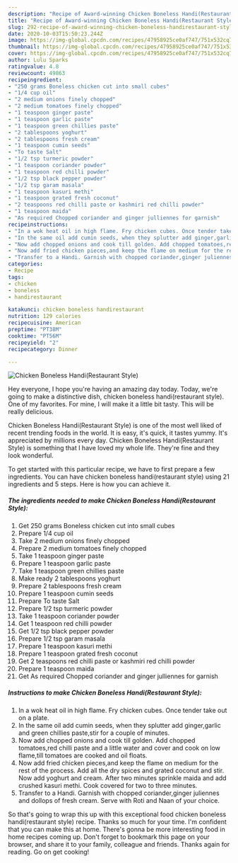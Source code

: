 ```yaml
---
description: "Recipe of Award-winning Chicken Boneless Handi(Restaurant Style)"
title: "Recipe of Award-winning Chicken Boneless Handi(Restaurant Style)"
slug: 292-recipe-of-award-winning-chicken-boneless-handirestaurant-style
date: 2020-10-03T15:50:23.244Z
image: https://img-global.cpcdn.com/recipes/47958925ce0af747/751x532cq70/chicken-boneless-handirestaurant-style-recipe-main-photo.jpg
thumbnail: https://img-global.cpcdn.com/recipes/47958925ce0af747/751x532cq70/chicken-boneless-handirestaurant-style-recipe-main-photo.jpg
cover: https://img-global.cpcdn.com/recipes/47958925ce0af747/751x532cq70/chicken-boneless-handirestaurant-style-recipe-main-photo.jpg
author: Lulu Sparks
ratingvalue: 4.8
reviewcount: 49863
recipeingredient:
- "250 grams Boneless chicken cut into small cubes"
- "1/4 cup oil"
- "2 medium onions finely chopped"
- "2 medium tomatoes finely chopped"
- "1 teaspoon ginger paste"
- "1 teaspoon garlic paste"
- "1 teaspoon green chillies paste"
- "2 tablespoons yoghurt"
- "2 tablespoons fresh cream"
- "1 teaspoon cumin seeds"
- "To taste Salt"
- "1/2 tsp turmeric powder"
- "1 teaspoon coriander powder"
- "1 teaspoon red chilli powder"
- "1/2 tsp black pepper powder"
- "1/2 tsp garam masala"
- "1 teaspoon kasuri methi"
- "1 teaspoon grated fresh coconut"
- "2 teaspoons red chilli paste or kashmiri red chilli powder"
- "1 teaspoon maida"
- "As required Chopped coriander and ginger julliennes for garnish"
recipeinstructions:
- "In a wok heat oil in high flame. Fry chicken cubes. Once tender take out on a plate."
- "In the same oil add cumin seeds, when they splutter add ginger,garlic and green chillies paste,stir for a couple of minutes."
- "Now add chopped onions and cook till golden. Add chopped tomatoes,red chilli paste and a little water and cover and cook on low flame,till tomatoes are cooked and oil floats."
- "Now add fried chicken pieces,and keep the flame on medium for the rest of the process. Add all the dry spices and grated coconut and stir. Now add yoghurt and cream. After two minutes sprinkle maida and add crushed kasuri methi. Cook covered for two to three minutes."
- "Transfer to a Handi. Garnish with chopped coriander,ginger juliennes and dollops of fresh cream. Serve with Roti and Naan of your choice."
categories:
- Recipe
tags:
- chicken
- boneless
- handirestaurant

katakunci: chicken boneless handirestaurant 
nutrition: 129 calories
recipecuisine: American
preptime: "PT38M"
cooktime: "PT56M"
recipeyield: "2"
recipecategory: Dinner

---
```



![Chicken Boneless Handi(Restaurant Style)](https://img-global.cpcdn.com/recipes/47958925ce0af747/751x532cq70/chicken-boneless-handirestaurant-style-recipe-main-photo.jpg)

Hey everyone, I hope you're having an amazing day today. Today, we're going to make a distinctive dish, chicken boneless handi(restaurant style). One of my favorites. For mine, I will make it a little bit tasty. This will be really delicious.



Chicken Boneless Handi(Restaurant Style) is one of the most well liked of recent trending foods in the world. It is easy, it's quick, it tastes yummy. It's appreciated by millions every day. Chicken Boneless Handi(Restaurant Style) is something that I have loved my whole life. They're fine and they look wonderful.


To get started with this particular recipe, we have to first prepare a few ingredients. You can have chicken boneless handi(restaurant style) using 21 ingredients and 5 steps. Here is how you can achieve it.

<!--inarticleads1-->

##### The ingredients needed to make Chicken Boneless Handi(Restaurant Style):

1. Get 250 grams Boneless chicken cut into small cubes
1. Prepare 1/4 cup oil
1. Take 2 medium onions finely chopped
1. Prepare 2 medium tomatoes finely chopped
1. Take 1 teaspoon ginger paste
1. Prepare 1 teaspoon garlic paste
1. Take 1 teaspoon green chillies paste
1. Make ready 2 tablespoons yoghurt
1. Prepare 2 tablespoons fresh cream
1. Prepare 1 teaspoon cumin seeds
1. Prepare To taste Salt
1. Prepare 1/2 tsp turmeric powder
1. Take 1 teaspoon coriander powder
1. Get 1 teaspoon red chilli powder
1. Get 1/2 tsp black pepper powder
1. Prepare 1/2 tsp garam masala
1. Prepare 1 teaspoon kasuri methi
1. Prepare 1 teaspoon grated fresh coconut
1. Get 2 teaspoons red chilli paste or kashmiri red chilli powder
1. Prepare 1 teaspoon maida
1. Get As required Chopped coriander and ginger julliennes for garnish




<!--inarticleads2-->

##### Instructions to make Chicken Boneless Handi(Restaurant Style):

1. In a wok heat oil in high flame. Fry chicken cubes. Once tender take out on a plate.
1. In the same oil add cumin seeds, when they splutter add ginger,garlic and green chillies paste,stir for a couple of minutes.
1. Now add chopped onions and cook till golden. Add chopped tomatoes,red chilli paste and a little water and cover and cook on low flame,till tomatoes are cooked and oil floats.
1. Now add fried chicken pieces,and keep the flame on medium for the rest of the process. Add all the dry spices and grated coconut and stir. Now add yoghurt and cream. After two minutes sprinkle maida and add crushed kasuri methi. Cook covered for two to three minutes.
1. Transfer to a Handi. Garnish with chopped coriander,ginger juliennes and dollops of fresh cream. Serve with Roti and Naan of your choice.




So that's going to wrap this up with this exceptional food chicken boneless handi(restaurant style) recipe. Thanks so much for your time. I'm confident that you can make this at home. There's gonna be more interesting food in home recipes coming up. Don't forget to bookmark this page on your browser, and share it to your family, colleague and friends. Thanks again for reading. Go on get cooking!
